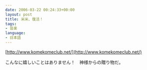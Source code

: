 ```yaml
---
date: 2006-03-22 00:24:33+00:00
layout: post
title: 米米、復活！
tags:
- 音楽
language:
- 日本語
---
```


[http://www.komekomeclub.net/](http://www.komekomeclub.net/)

こんなに嬉しいことはありません！　神様からの贈り物だ。
